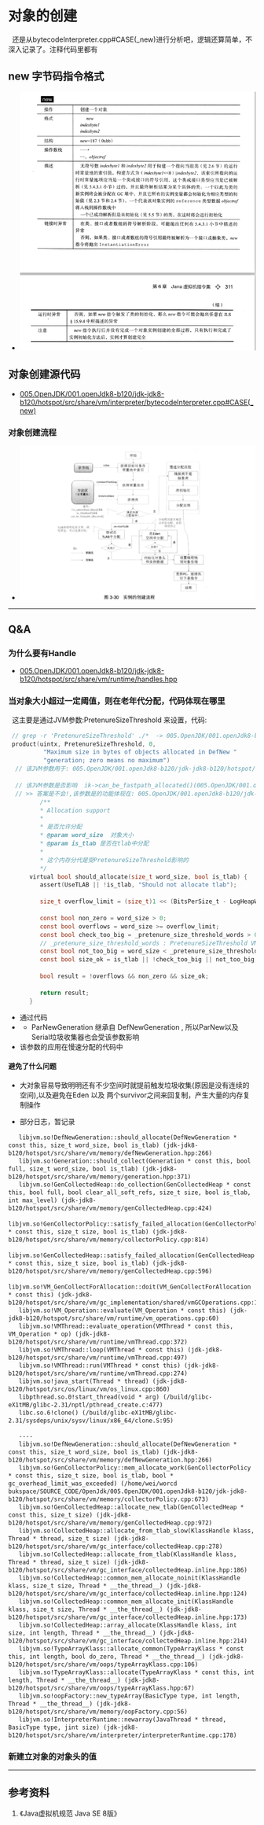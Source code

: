 # 对象的创建
&nbsp;&nbsp;还是从bytecodeInterpreter.cpp#CASE(_new)进行分析吧，逻辑还算简单，不深入记录了。注释代码里都有
## new 字节码指令格式
- <img src="./pics/2021-12-25_16-04_new_bytecode.png"/>

## 对象创建源代码
+ [005.OpenJDK/001.openJdk8-b120/jdk-jdk8-b120/hotspot/src/share/vm/interpreter/bytecodeInterpreter.cpp#CASE(_new)](../../005.OpenJDK/001.openJdk8-b120/jdk-jdk8-b120/hotspot/src/share/vm/interpreter/bytecodeInterpreter.cpp)
### 对象创建流程
- <img src="./pics/2021-12-25_17-35_Obj_create.png"/>


---
## Q&A
### 为什么要有Handle
+ [005.OpenJDK/001.openJdk8-b120/jdk-jdk8-b120/hotspot/src/share/vm/runtime/handles.hpp](../../005.OpenJDK/001.openJdk8-b120/jdk-jdk8-b120/hotspot/src/share/vm/runtime/handles.hpp)
### 当对象大小超过一定阈值，则在老年代分配，代码体现在哪里
&nbsp;&nbsp;这主要是通过JVM参数:PretenureSizeThreshold 来设置，代码:
```c
 // grep -r 'PretenureSizeThreshold' ./*  -> 005.OpenJDK/001.openJdk8-b120/jdk-jdk8-b120/hotspot/src/share/vm/runtime/globals.hpp
 product(uintx, PretenureSizeThreshold, 0,                                 \
          "Maximum size in bytes of objects allocated in DefNew "           \
          "generation; zero means no maximum")                              \
  // 该JVM参数用于: 005.OpenJDK/001.openJdk8-b120/jdk-jdk8-b120/hotspot/src/share/vm/memory/defNewGeneration.cpp

  // 该JVM参数是否影响  ik->can_be_fastpath_allocated()(005.OpenJDK/001.openJdk8-b120/jdk-jdk8-b120/hotspot/src/share/vm/interpreter/bytecodeInterpreter.cpp)的返回值呢?
  // >> 答案是不会!,该参数是的功能体现在: 005.OpenJDK/001.openJdk8-b120/jdk-jdk8-b120/hotspot/src/share/vm/memory/defNewGeneration.hpp#should_allocate
         /**
         * Allocation support
         *
         * 是否允许分配
         * @param word_size  对象大小
         * @param is_tlab 是否在tlab中分配
         * 
         * 这个内存分代是受PretenureSizeThreshold影响的
         */
      virtual bool should_allocate(size_t word_size, bool is_tlab) {
         assert(UseTLAB || !is_tlab, "Should not allocate tlab");

         size_t overflow_limit = (size_t)1 << (BitsPerSize_t - LogHeapWordSize);

         const bool non_zero = word_size > 0;
         const bool overflows = word_size >= overflow_limit;
         const bool check_too_big = _pretenure_size_threshold_words > 0;
         // _pretenure_size_threshold_words : PretenureSizeThreshold VM参数体现
         const bool not_too_big = word_size < _pretenure_size_threshold_words;
         const bool size_ok = is_tlab || !check_too_big || not_too_big;

         bool result = !overflows && non_zero && size_ok;

         return result;
      }
```
- 通过代码
- + ParNewGeneration 继承自 DefNewGeneration , 所以ParNew以及Serial垃圾收集器也会受该参数影响
- 该参数的应用在慢速分配的代码中
#### 避免了什么问题
- 大对象容易导致明明还有不少空间时就提前触发垃圾收集(原因是没有连续的空间),以及避免在Eden 以及 两个survivor之间来回复制，产生大量的内存复制操作

+ 部分日志，暂记录
```log
   libjvm.so!DefNewGeneration::should_allocate(DefNewGeneration * const this, size_t word_size, bool is_tlab) (jdk-jdk8-b120/hotspot/src/share/vm/memory/defNewGeneration.hpp:266)
   libjvm.so!Generation::should_collect(Generation * const this, bool full, size_t word_size, bool is_tlab) (jdk-jdk8-b120/hotspot/src/share/vm/memory/generation.hpp:371)
   libjvm.so!GenCollectedHeap::do_collection(GenCollectedHeap * const this, bool full, bool clear_all_soft_refs, size_t size, bool is_tlab, int max_level) (jdk-jdk8-b120/hotspot/src/share/vm/memory/genCollectedHeap.cpp:424)
   libjvm.so!GenCollectorPolicy::satisfy_failed_allocation(GenCollectorPolicy * const this, size_t size, bool is_tlab) (jdk-jdk8-b120/hotspot/src/share/vm/memory/collectorPolicy.cpp:814)
   libjvm.so!GenCollectedHeap::satisfy_failed_allocation(GenCollectedHeap * const this, size_t size, bool is_tlab) (jdk-jdk8-b120/hotspot/src/share/vm/memory/genCollectedHeap.cpp:596)
   libjvm.so!VM_GenCollectForAllocation::doit(VM_GenCollectForAllocation * const this) (jdk-jdk8-b120/hotspot/src/share/vm/gc_implementation/shared/vmGCOperations.cpp:187)
   libjvm.so!VM_Operation::evaluate(VM_Operation * const this) (jdk-jdk8-b120/hotspot/src/share/vm/runtime/vm_operations.cpp:60)
   libjvm.so!VMThread::evaluate_operation(VMThread * const this, VM_Operation * op) (jdk-jdk8-b120/hotspot/src/share/vm/runtime/vmThread.cpp:372)
   libjvm.so!VMThread::loop(VMThread * const this) (jdk-jdk8-b120/hotspot/src/share/vm/runtime/vmThread.cpp:497)
   libjvm.so!VMThread::run(VMThread * const this) (jdk-jdk8-b120/hotspot/src/share/vm/runtime/vmThread.cpp:274)
   libjvm.so!java_start(Thread * thread) (jdk-jdk8-b120/hotspot/src/os/linux/vm/os_linux.cpp:860)
   libpthread.so.0!start_thread(void * arg) (/build/glibc-eX1tMB/glibc-2.31/nptl/pthread_create.c:477)
   libc.so.6!clone() (/build/glibc-eX1tMB/glibc-2.31/sysdeps/unix/sysv/linux/x86_64/clone.S:95)
   
   ----
   libjvm.so!DefNewGeneration::should_allocate(DefNewGeneration * const this, size_t word_size, bool is_tlab) (jdk-jdk8-b120/hotspot/src/share/vm/memory/defNewGeneration.hpp:266)
   libjvm.so!GenCollectorPolicy::mem_allocate_work(GenCollectorPolicy * const this, size_t size, bool is_tlab, bool * gc_overhead_limit_was_exceeded) (/home/wei/worcd bukspace/SOURCE_CODE/OpenJdk/005.OpenJDK/001.openJdk8-b120/jdk-jdk8-b120/hotspot/src/share/vm/memory/collectorPolicy.cpp:673)
   libjvm.so!GenCollectedHeap::allocate_new_tlab(GenCollectedHeap * const this, size_t size) (jdk-jdk8-b120/hotspot/src/share/vm/memory/genCollectedHeap.cpp:972)
   libjvm.so!CollectedHeap::allocate_from_tlab_slow(KlassHandle klass, Thread * thread, size_t size) (jdk-jdk8-b120/hotspot/src/share/vm/gc_interface/collectedHeap.cpp:278)
   libjvm.so!CollectedHeap::allocate_from_tlab(KlassHandle klass, Thread * thread, size_t size) (jdk-jdk8-b120/hotspot/src/share/vm/gc_interface/collectedHeap.inline.hpp:186)
   libjvm.so!CollectedHeap::common_mem_allocate_noinit(KlassHandle klass, size_t size, Thread * __the_thread__) (jdk-jdk8-b120/hotspot/src/share/vm/gc_interface/collectedHeap.inline.hpp:124)
   libjvm.so!CollectedHeap::common_mem_allocate_init(KlassHandle klass, size_t size, Thread * __the_thread__) (jdk-jdk8-b120/hotspot/src/share/vm/gc_interface/collectedHeap.inline.hpp:173)
   libjvm.so!CollectedHeap::array_allocate(KlassHandle klass, int size, int length, Thread * __the_thread__) (jdk-jdk8-b120/hotspot/src/share/vm/gc_interface/collectedHeap.inline.hpp:214)
   libjvm.so!TypeArrayKlass::allocate_common(TypeArrayKlass * const this, int length, bool do_zero, Thread * __the_thread__) (jdk-jdk8-b120/hotspot/src/share/vm/oops/typeArrayKlass.cpp:106)
   libjvm.so!TypeArrayKlass::allocate(TypeArrayKlass * const this, int length, Thread * __the_thread__) (jdk-jdk8-b120/hotspot/src/share/vm/oops/typeArrayKlass.hpp:67)
   libjvm.so!oopFactory::new_typeArray(BasicType type, int length, Thread * __the_thread__) (jdk-jdk8-b120/hotspot/src/share/vm/memory/oopFactory.cpp:56)
   libjvm.so!InterpreterRuntime::newarray(JavaThread * thread, BasicType type, jint size) (jdk-jdk8-b120/hotspot/src/share/vm/interpreter/interpreterRuntime.cpp:178)
```
### 新建立对象的对象头的值

---
## 参考资料
1. 《Java虚拟机规范  Java SE 8版》